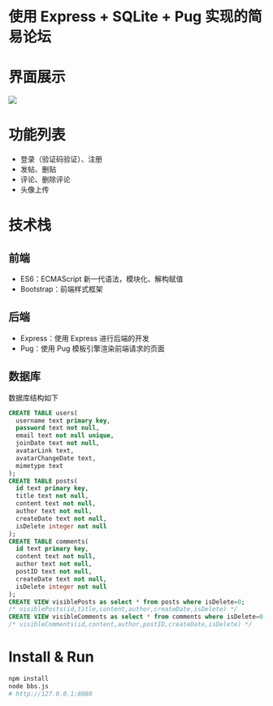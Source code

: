 # 使用 Express + SQLite + Pug 实现的简易论坛

# 界面展示
![](public/assets/img/demo.png)

# 功能列表
- 登录（验证码验证）、注册
- 发帖、删贴
- 评论、删除评论
- 头像上传

# 技术栈

## 前端
- ES6：ECMAScript 新一代语法，模块化、解构赋值
- Bootstrap：前端样式框架

## 后端
- Express：使用 Express 进行后端的开发
- Pug：使用 Pug 模板引擎渲染前端请求的页面

## 数据库
数据库结构如下
```SQL
CREATE TABLE users(
  username text primary key,
  password text not null,
  email text not null unique,
  joinDate text not null,
  avatarLink text,
  avatarChangeDate text,
  mimetype text
);
CREATE TABLE posts(
  id text primary key,
  title text not null,
  content text not null,
  author text not null,
  createDate text not null,
  isDelete integer not null
);
CREATE TABLE comments(
  id text primary key,
  content text not null,
  author text not null,
  postID text not null,
  createDate text not null,
  isDelete integer not null
);
CREATE VIEW visiblePosts as select * from posts where isDelete=0;
/* visiblePosts(id,title,content,author,createDate,isDelete) */
CREATE VIEW visibleComments as select * from comments where isDelete=0;
/* visibleComments(id,content,author,postID,createDate,isDelete) */
```

# Install & Run
```bash
npm install
node bbs.js
# http://127.0.0.1:8080
```

